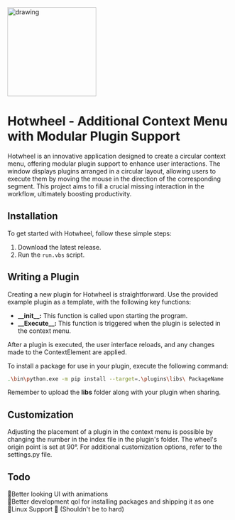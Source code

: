 <img src="https://github.com/Elektroney/Hotwheel/assets/54000878/6e69e396-1ed1-4a4a-8e45-531e81011c1e" alt="drawing" width="200"/> 

# Hotwheel - Additional Context Menu with Modular Plugin Support

Hotwheel is an innovative application designed to create a circular context menu, offering modular plugin support to enhance user interactions. The window displays plugins arranged in a circular layout, allowing users to execute them by moving the mouse in the direction of the corresponding segment. This project aims to fill a crucial missing interaction in the workflow, ultimately boosting productivity.

## Installation
To get started with Hotwheel, follow these simple steps:
1. Download the latest release.
2. Run the `run.vbs` script.

## Writing a Plugin
Creating a new plugin for Hotwheel is straightforward. Use the provided example plugin as a template, with the following key functions:

- **\_\_init\_\_:** This function is called upon starting the program.
- **\_\_Execute\_\_:** This function is triggered when the plugin is selected in the context menu.

After a plugin is executed, the user interface reloads, and any changes made to the ContextElement are applied.

To install a package for use in your plugin, execute the following command:

```bash
.\bin\python.exe -m pip install --target=.\plugins\libs\ PackageName
```
Remember to upload the __libs__ folder along with your plugin when sharing. 
## Customization
Adjusting the placement of a plugin in the context menu is possible by changing the number in the index file in the plugin's folder. The wheel's origin point is set at 90°. For additional customization options, refer to the settings.py file.
## Todo
🔲Better looking UI with animations  
🔲Better development qol for installing packages and shipping it as one  
🔲Linux Support 🐧 (Shouldn't be to hard)  
